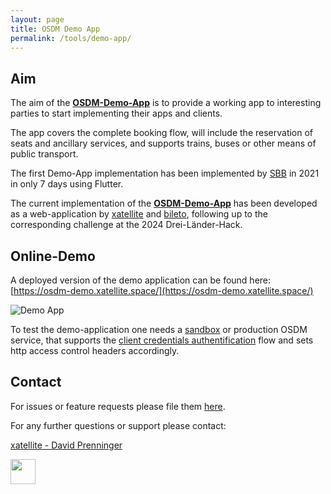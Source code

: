 ```yaml
---
layout: page
title: OSDM Demo App
permalink: /tools/demo-app/
---
```


## Aim

The aim of the [**OSDM-Demo-App**](https://github.com/UnionInternationalCheminsdeFer/OSDM-demo-app) is to provide a working app to interesting parties to start
implementing their apps and clients.

The app covers the complete booking flow, will include the reservation of seats and ancillary services, and supports trains, buses or other means of public transport.

The first Demo-App implementation has been implemented by [SBB](https://www.sbb.ch) in 2021 in only 7 days using Flutter.

The current implementation of the [**OSDM-Demo-App**](https://github.com/UnionInternationalCheminsdeFer/OSDM-demo-app) has been developed as a web-application by [xatellite](https://xatellite.space) and [bileto](https://bileto.cz/), following up to the corresponding challenge at the 2024 Drei-Länder-Hack.


## Online-Demo

A deployed version of the demo application can be found here: [https://osdm-demo.xatellite.space/](https://osdm-demo.xatellite.space/)

![Demo App](../../images/blog/osdm-demo-app-landingpage.png)

To test the demo-application one needs a [sandbox](/tools/sandboxes/) or production OSDM service, that supports the [client credentials authentification](/spec/authentication/#client_credentials) flow and sets http access control headers accordingly.


## Contact
For issues or feature requests please file them [here](https://github.com/UnionInternationalCheminsdeFer/OSDM-demo-app/issues).

For any further questions or support please contact:

[xatellite - David Prenninger](mailto:david@xatellite.space)

<img src="https://osdm.io/images/logo/xatellite-logo.png" height="40px">
